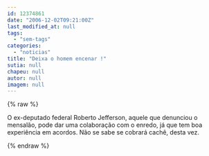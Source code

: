 ```yaml
---
id: 12374861
date: "2006-12-02T09:21:00Z"
last_modified_at: null
tags:
  - "sem-tags"
categories:
  - "noticias"
title: "Deixa o homem encenar !"
sutia: null
chapeu: null
autor: null
imagem: null
---
```

{% raw %}
<p>O ex-deputado federal Roberto Jefferson, aquele que denunciou o mensalão, pode dar uma colaboração com o enredo, já que tem boa experiência em acordos. Não se sabe se cobrará cachê, desta vez. </p>
{% endraw %}